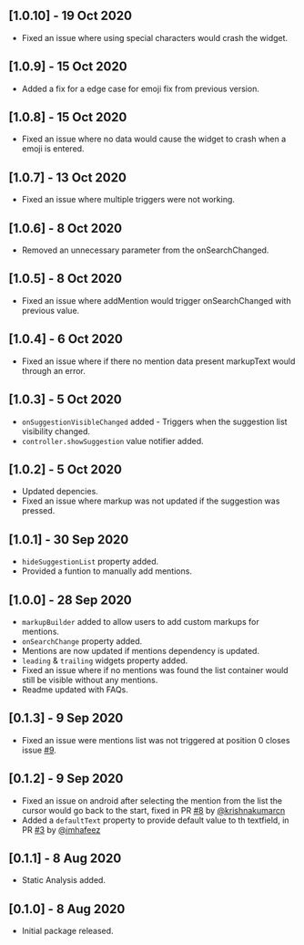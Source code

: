 ## [1.0.10] - 19 Oct 2020

- Fixed an issue where using special characters would crash the widget.

## [1.0.9] - 15 Oct 2020

- Added a fix for a edge case for emoji fix from previous version.

## [1.0.8] - 15 Oct 2020

- Fixed an issue where no data would cause the widget to crash when a emoji is entered.

## [1.0.7] - 13 Oct 2020

- Fixed an issue where multiple triggers were not working.

## [1.0.6] - 8 Oct 2020

- Removed an unnecessary parameter from the onSearchChanged.

## [1.0.5] - 8 Oct 2020

- Fixed an issue where addMention would trigger onSearchChanged with previous value.

## [1.0.4] - 6 Oct 2020

- Fixed an issue where if there no mention data present markupText would through an error.

## [1.0.3] - 5 Oct 2020

- `onSuggestionVisibleChanged` added - Triggers when the suggestion list visibility changed.
- `controller.showSuggestion` value notifier added.

## [1.0.2] - 5 Oct 2020

- Updated depencies.
- Fixed an issue where markup was not updated if the suggestion was pressed.

## [1.0.1] - 30 Sep 2020

- `hideSuggestionList` property added.
- Provided a funtion to manually add mentions.

## [1.0.0] - 28 Sep 2020

- `markupBuilder` added to allow users to add custom markups for mentions.
- `onSearchChange` property added.
- Mentions are now updated if mentions dependency is updated.
- `leading` & `trailing` widgets property added.
- Fixed an issue where if no mentions was found the list container would still be visible without any mentions.
- Readme updated with FAQs.

## [0.1.3] - 9 Sep 2020

- Fixed an issue were mentions list was not triggered at position 0 closes issue [#9](https://github.com/fayeed/flutter_mentions/issues/9).

## [0.1.2] - 9 Sep 2020

- Fixed an issue on android after selecting the mention from the list the cursor would go back to the start, fixed in PR [#8](https://github.com/fayeed/flutter_mentions/pull/8) by [@krishnakumarcn](https://github.com/krishnakumarcn)
- Added a `defaultText` property to provide default value to th textfield, in PR [#3](https://github.com/fayeed/flutter_mentions/pull/3) by [@imhafeez](https://github.com/imhafeez)

## [0.1.1] - 8 Aug 2020

- Static Analysis added.

## [0.1.0] - 8 Aug 2020

- Initial package released.
